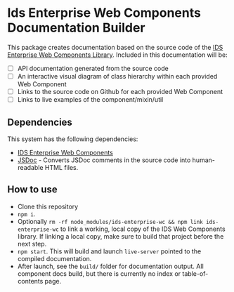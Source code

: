 # Ids Enterprise Web Components Documentation Builder

This package creates documentation based on the source code of the [IDS Enterprise Web Components Library](https://github.com/infor-design/enterprise-wc).  Included in this documentation will be:

- [ ] API documentation generated from the source code
- [ ] An interactive visual diagram of class hierarchy within each provided Web Component
- [ ] Links to the source code on Github for each provided Web Component
- [ ] Links to live examples of the component/mixin/util

## Dependencies

This system has the following dependencies:

- [IDS Enterprise Web Components](https://github.com/infor-design/enterprise-wc)
- [JSDoc](https://github.com/jsdoc/jsdoc) - Converts JSDoc comments in the source code into human-readable HTML files.

## How to use

- Clone this repository
- `npm i`.
- Optionally `rm -rf node_modules/ids-enterprise-wc && npm link ids-enterprise-wc` to link a working, local copy of the IDS Web Components library.  If linking a local copy, make sure to build that project before the next step.
- `npm start`. This will build and launch `live-server` pointed to the compiled documentation.
- After launch, see the `build/` folder for documentation output.  All component docs build, but there is currently no index or table-of-contents page.
